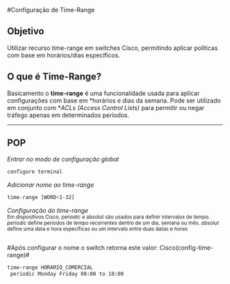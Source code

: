 #Configuração de Time-Range

## Objetivo
Utilizar recurso time-range em switches Cisco, permitindo aplicar políticas com base em horários/dias específicos.

## O que é Time-Range?

Basicamento o __time-range__ é uma funcionalidade usada para aplicar configurações com base em *horários e dias da semana. Pode ser utilizado em conjunto com **ACLs (Access Control Lists)* para permitir ou negar tráfego apenas em determinados períodos.

---

## POP
_Entrar no modo de configuração global_
~~~bash
configure terminal
~~~

_Adicionar nome ao time-range_
~~~bash
time-range [WORD<1-32] 
~~~

_Configuração do time-range_
<br><sup>Em dispositivos Cisco, periodic e absolut são usados ​​para definir intervalos de tempo. _periodic_ define períodos de tempo recorrentes dentro de um dia, semana ou mês. _absolut_ define uma data e hora específicas ou um intervalo entre duas datas e horas</sup>
~~~bash

~~~




#Após configurar o nome o switch retorna este valor: Cisco(config-time-range)#
~~~bash
time-range HORARIO_COMERCIAL
 periodic Monday Friday 08:00 to 18:00
~~~
